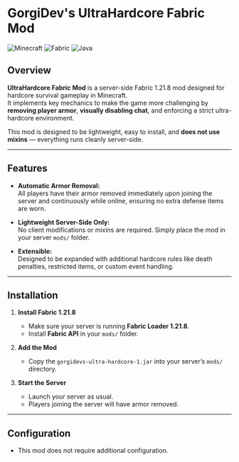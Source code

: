 # GorgiDev's UltraHardcore Fabric Mod

![Minecraft](https://img.shields.io/badge/Minecraft-1.21.8-blue)
![Fabric](https://img.shields.io/badge/Fabric-API-blue)
![Java](https://img.shields.io/badge/Java-21-yellow)

## Overview

**UltraHardcore Fabric Mod** is a server-side Fabric 1.21.8 mod designed for hardcore survival gameplay in Minecraft.  
It implements key mechanics to make the game more challenging by **removing player armor**, **visually disabling chat**, and enforcing a strict ultra-hardcore environment.  

This mod is designed to be lightweight, easy to install, and **does not use mixins** — everything runs cleanly server-side.

---

## Features

- **Automatic Armor Removal:**  
  All players have their armor removed immediately upon joining the server and continuously while online, ensuring no extra defense items are worn.

- **Lightweight Server-Side Only:**  
  No client modifications or mixins are required. Simply place the mod in your server `mods/` folder.

- **Extensible:**  
  Designed to be expanded with additional hardcore rules like death penalties, restricted items, or custom event handling.

---

## Installation

1. **Install Fabric 1.21.8**  
   - Make sure your server is running **Fabric Loader 1.21.8**.  
   - Install **Fabric API** in your `mods/` folder.

2. **Add the Mod**  
   - Copy the `gorgidevs-ultra-hardcore-1.jar` into your server’s `mods/` directory.

3. **Start the Server**  
   - Launch your server as usual.  
   - Players joining the server will have armor removed.

---

## Configuration

- This mod does not require additional configuration.  
